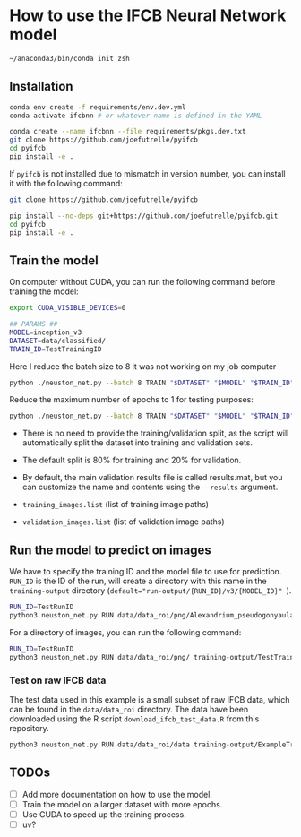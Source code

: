 # How to use the IFCB Neural Network model

```bash
~/anaconda3/bin/conda init zsh
```

## Installation

```bash
conda env create -f requirements/env.dev.yml
conda activate ifcbnn # or whatever name is defined in the YAML
```

```bash
conda create --name ifcbnn --file requirements/pkgs.dev.txt
git clone https://github.com/joefutrelle/pyifcb
cd pyifcb
pip install -e .
```

If `pyifcb` is not installed due to mismatch in version number, you can install it with the following command:

```bash
git clone https://github.com/joefutrelle/pyifcb

pip install --no-deps git+https://github.com/joefutrelle/pyifcb.git
cd pyifcb
pip install -e .
```

## Train the model

On computer without CUDA, you can run the following command before training the model:

```bash
export CUDA_VISIBLE_DEVICES=0
```

```bash
## PARAMS ##
MODEL=inception_v3
DATASET=data/classified/
TRAIN_ID=TestTrainingID
```

Here I reduce the batch size to 8 it was not working on my job computer

```bash
python ./neuston_net.py --batch 8 TRAIN "$DATASET" "$MODEL" "$TRAIN_ID" --flip xy
```

Reduce the maximum number of epochs to 1 for testing purposes:

```bash
python ./neuston_net.py --batch 8 TRAIN "$DATASET" "$MODEL" "$TRAIN_ID" --flip xy --emax 1
```

- There is no need to provide the training/validation split, as the script will automatically split the dataset into training and validation sets.

- The default split is 80% for training and 20% for validation.

- By default, the main validation results file is called results.mat, but you can customize the name and contents using the `--results` argument.

- `training_images.list` (list of training image paths)

- `validation_images.list` (list of validation image paths)

## Run the model to predict on images

We have to specify the training ID and the model file to use for prediction. `RUN_ID` is the ID of the run, will create a directory with this name in the `training-output` directory (`default="run-output/{RUN_ID}/v3/{MODEL_ID}"
`).

```bash
RUN_ID=TestRunID
python3 neuston_net.py RUN data/data_roi/png/Alexandrium_pseudogonyaulax_050/D20220712T210855_IFCB134_00042.png training-output/TestTrainingID/TestTrainingID.ptl "$TestRunID" --type img
```

For a directory of images, you can run the following command:

```bash
RUN_ID=TestRunID
python3 neuston_net.py RUN data/data_roi/png/ training-output/TestTrainingID/TestTrainingID.ptl "$TestRunID" --type img
```

### Test on raw IFCB data

The test data used in this example is a small subset of raw IFCB data, which can be found in the `data/data_roi` directory. The data have been downloaded using the R script `download_ifcb_test_data.R` from this repository.

```bash
python3 neuston_net.py RUN data/data_roi/data training-output/ExampleTrainingID/ExampleTrainingID.ptl ddd
```

## TODOs

- [ ] Add more documentation on how to use the model.
- [ ] Train the model on a larger dataset with more epochs.
- [ ] Use CUDA to speed up the training process.
- [ ] uv?
